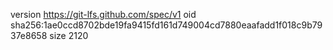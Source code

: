 version https://git-lfs.github.com/spec/v1
oid sha256:1ae0ccd8702bde19fa9415fd161d749004cd7880eaafadd1f018c9b7937e8658
size 2120
